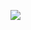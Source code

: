 ![](https://github.com/hackton-callforcode/environmental-radar/blob/master/img/Enviroment%20Radar-01.png)
